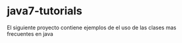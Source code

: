 # java7-tutorials
El siguiente proyecto contiene ejemplos de el uso de las clases mas frecuentes en java
